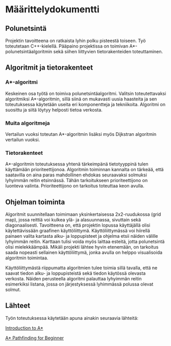 # Määrittelydokumentti

## Polunetsintä

Projektin tavoitteena on ratkaista lyhin polku pisteestä toiseen. Työ toteutetaan C++-kielellä. Pääpaino projektissa on toimivan A\*-polunetsintäalgoritmin sekä siihen liittyvien tietorakenteiden toteuttaminen.

## Algoritmit ja tietorakenteet

### A\*-algoritmi
Keskeinen osa työtä on toimiva polunetsintäalgoritmi. Valitsin toteutettavaksi algoritmiksi A\*-algoritmin, sillä siinä on mukavasti uusia haasteita ja sen toteutuksessa käytetään useita eri komponentteja ja tekniikoita. Algoritmi on suosittu ja siitä löytyy helposti tietoa verkosta.

### Muita algoritmeja
Vertailun vuoksi toteutan A\*-algoritmin lisäksi myös Dijkstran algoritmin vertailun vuoksi.

### Tietorakenteet
A\*-algoritmin toteutuksessa yhtenä tärkeimpänä tietotyyppinä tulen käyttämään prioriteettijonoa. Algoritmin toiminnan kannalta on tärkeää, että saatavilla on aina paras mahdollinen ehdokas seuraavaksi solmuksi lyhyimmän reitin etsinnässä. Tähän tarkoitukseen prioriteettijono on luonteva valinta. Prioriteettijono on tarkoitus toteuttaa keon avulla.

## Ohjelman toiminta

Algoritmit suunnitellaan toimimaan yksinkertaisessa 2x2-ruudukossa (grid map), jossa reittiä voi kulkea ylä- ja alasuunnassa, sivuttain sekä diagonaalisesti. Tavoitteena on, että projektin lopussa käyttäjällä olisi käytettävissään graafinen käyttöliittymä. Käyttöliittymässä voi hiirellä painaen valita kartasta alku- ja loppupisteet ja ohjelma etsii näiden välille lyhyimmän reitin. Karttaan tulisi voida myös laittaa esteitä, jotta polunetsintä olisi mielekkäämpää. Mikäli projekti lähtee hyvin etenemään, on tarkoitus saada nopeasti sellainen käyttöliittymä, jonka avulla on helppo visualisoida algoritmin toimintaa.

Käyttöliittymästä riippumatta algoritmien tulee toimia sillä tavalla, että ne saavat tiedon alku- ja loppupisteistä sekä tiedon käytössä olevasta verkosta. Näiden perusteella algoritmi palauttaa lyhyimmän reitin esimerkiksi listana, jossa on järjestyksessä lyhimmässä polussa olevat solmut.

## Lähteet

Työn toteutuksessa käytetään apuna ainakin seuraavia lähteitä:

[Introduction to A\*](http://theory.stanford.edu/~amitp/GameProgramming/AStarComparison.html)

[A\* Pathfinding for Beginner](http://www.policyalmanac.org/games/aStarTutorial.htm)
